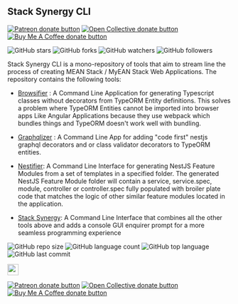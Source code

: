 
  
    
## Stack Synergy CLI 
<span class="badge-patreon">    
<a href="https://www.patreon.com/desmondrg" title="Donate to this project using Patreon"><img src="https://img.shields.io/badge/patreon-donate-yellow.svg" alt="Patreon donate button" /></a>    
</span>    

<span class="badge-opencollective">    
<a href="https://opencollective.com/stack-synergy" title="Donate to this project using Open Collective"><img src="https://img.shields.io/badge/open%20collective-donate-yellow.svg" alt="Open Collective donate button" /></a>    
</span>    
<span class="badge-buymeacoffee">    
<a href="https://ko-fi.com/desmondrg" title="Donate to this project using Buy Me A Coffee"><img src="https://img.shields.io/badge/buy%20me%20a%20coffee-donate-yellow.svg" alt="Buy Me A Coffee donate button" /></a>    
</span>      
            
            
![GitHub stars](https://img.shields.io/github/stars/desmondrg/stack-synergy-cli?style=social) ![GitHub forks](https://img.shields.io/github/forks/desmondrg/stack-synergy-cli?style=social) ![GitHub watchers](https://img.shields.io/github/watchers/desmondrg/stack-synergy-cli?style=social)          ![GitHub followers](https://img.shields.io/github/followers/desmondrg?style=social)            
            
              
Stack Synergy CLI is a mono-repository of tools that aim to stream line the process of creating MEAN Stack / MyEAN Stack Web Applications. The repository contains the following tools:        
              
- [Browsifier](https://github.com/desmondrg/stack-synergy-cli/tree/master/packages/browsifier) :  A Command Line Application for generating Typescript classes without decorators from TypeORM Entity definitions. This solves a problem where TypeORM Entities cannot be imported into browser apps Like Angular Applications because they use webpack which bundles things and TypeORM doesn't work well with bundling.          
          
- [Graphqlizer](https://github.com/desmondrg/stack-synergy-cli/tree/master/packages/graphqlizer) : A Command Line App for adding "code first" nestjs graphql decorators and or class validator decorators to TypeORM entities.             
           
- [Nestifier](https://github.com/desmondrg/stack-synergy-cli/tree/master/packages/nestifier): A Command Line Interface for generating NestJS Feature Modules from a set of templates in a specified folder. The generated NestJS Feature Module folder will contain a service, service.spec, module, controller or controller.spec fully populated with broiler plate code that matches the logic of other similar feature modules located in the application.            
          
- [Stack Synergy](https://github.com/desmondrg/stack-synergy-cli/tree/master/packages/stack-synergy): A Command Line Interface that combines all the other tools above and adds a console GUI enquirer prompt for a more seamless programming experience          
    
 ![GitHub repo size](https://img.shields.io/github/repo-size/desmondrg/stack-synergy-cli?style=plastic) ![GitHub language count](https://img.shields.io/github/languages/count/desmondrg/stack-synergy-cli?style=plastic) ![GitHub top language](https://img.shields.io/github/languages/top/desmondrg/stack-synergy-cli?style=plastic) ![GitHub last commit](https://img.shields.io/github/last-commit/desmondrg/stack-synergy-cli?color=red&style=plastic)            
            
            
<p>            
<a href="https://www.facebook.com/Urban-Shona-Tech-108261054866985/"><img src="https://img.shields.io/badge/Facebook-1877F2?style=for-the-badge&logo=facebook&logoColor=white" height=25></a>             
</p>            
            
<span class="badge-patreon">    
<a href="https://www.patreon.com/desmondrg" title="Donate to this project using Patreon"><img src="https://img.shields.io/badge/patreon-donate-yellow.svg" alt="Patreon donate button" /></a>    
</span>    
<span class="badge-opencollective">    
<a href="https://opencollective.com/stack-synergy" title="Donate to this project using Open Collective"><img src="https://img.shields.io/badge/open%20collective-donate-yellow.svg" alt="Open Collective donate button" /></a>    
</span>    
<span class="badge-buymeacoffee">    
<a href="https://ko-fi.com/desmondrg" title="Donate to this project using Buy Me A Coffee"><img src="https://img.shields.io/badge/buy%20me%20a%20coffee-donate-yellow.svg" alt="Buy Me A Coffee donate button" /></a>    
</span>
